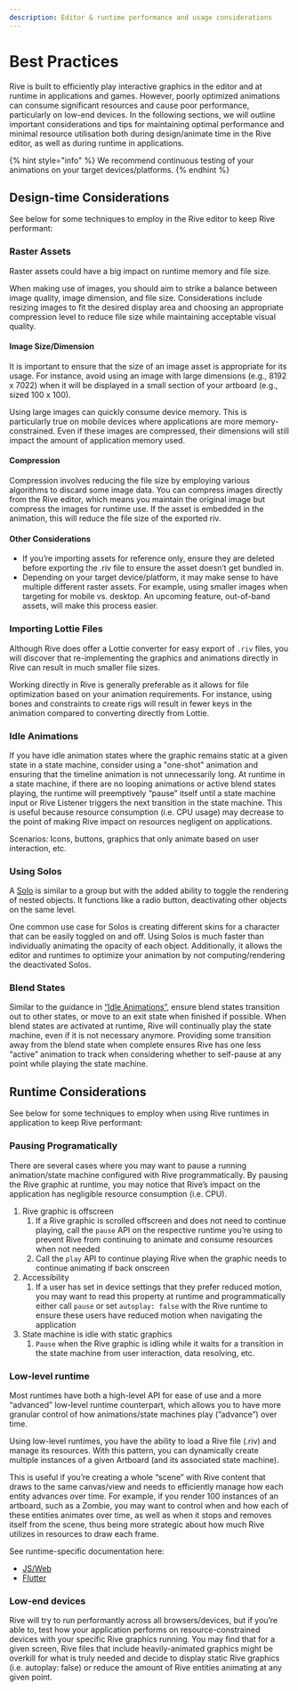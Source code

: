```yaml
---
description: Editor & runtime performance and usage considerations
---
```


# Best Practices

Rive is built to efficiently play interactive graphics in the editor and at runtime in applications and games. However, poorly optimized animations can consume significant resources and cause poor performance, particularly on low-end devices. In the following sections, we will outline important considerations and tips for maintaining optimal performance and minimal resource utilisation both during design/animate time in the Rive editor, as well as during runtime in applications.

{% hint style="info" %}
We recommend continuous testing of your animations on your target devices/platforms.
{% endhint %}

## Design-time Considerations

See below for some techniques to employ in the Rive editor to keep Rive performant:

### Raster Assets

Raster assets could have a big impact on runtime memory and file size.

When making use of images, you should aim to strike a balance between image quality, image dimension, and file size. Considerations include resizing images to fit the desired display area and choosing an appropriate compression level to reduce file size while maintaining acceptable visual quality.

#### Image Size/Dimension

It is important to ensure that the size of an image asset is appropriate for its usage. For instance, avoid using an image with large dimensions (e.g., 8192 x 7022) when it will be displayed in a small section of your artboard (e.g., sized 100 x 100).

Using large images can quickly consume device memory. This is particularly true on mobile devices where applications are more memory-constrained. Even if these images are compressed, their dimensions will still impact the amount of application memory used.

#### Compression

Compression involves reducing the file size by employing various algorithms to discard some image data. You can compress images directly from the Rive editor, which means you maintain the original image but compress the images for runtime use. If the asset is embedded in the animation, this will reduce the file size of the exported riv.

#### Other Considerations

* If you’re importing assets for reference only, ensure they are deleted before exporting the .riv file to ensure the asset doesn’t get bundled in.
* Depending on your target device/platform, it may make sense to have multiple different raster assets. For example, using smaller images when targeting for mobile vs. desktop. An upcoming feature, out-of-band assets, will make this process easier.

### Importing Lottie Files

Although Rive does offer a Lottie converter for easy export of `.riv` files, you will discover that re-implementing the graphics and animations directly in Rive can result in much smaller file sizes.

Working directly in Rive is generally preferable as it allows for file optimization based on your animation requirements. For instance, using bones and constraints to create rigs will result in fewer keys in the animation compared to converting directly from Lottie.

### Idle Animations

If you have idle animation states where the graphic remains static at a given state in a state machine, consider using a "one-shot" animation and ensuring that the timeline animation is not unnecessarily long. At runtime in a state machine, if there are no looping animations or active blend states playing, the runtime will preemptively “pause” itself until a state machine input or Rive Listener triggers the next transition in the state machine. This is useful because resource consumption (i.e. CPU usage) may decrease to the point of making Rive impact on resources negligent on applications.

Scenarios: Icons, buttons, graphics that only animate based on user interaction, etc.

### Using Solos

A [Solo](../editor/manipulating-shapes/solos.md) is similar to a group but with the added ability to toggle the rendering of nested objects. It functions like a radio button, deactivating other objects on the same level.

One common use case for Solos is creating different skins for a character that can be easily toggled on and off. Using Solos is much faster than individually animating the opacity of each object. Additionally, it allows the editor and runtimes to optimize your animation by not computing/rendering the deactivated Solos.

### Blend States

Similar to the guidance in [“Idle Animations”](best-practices.md#idle-animations), ensure blend states transition out to other states, or move to an exit state when finished if possible. When blend states are activated at runtime, Rive will continually play the state machine, even if it is not necessary anymore. Providing some transition away from the blend state when complete ensures Rive has one less “active” animation to track when considering whether to self-pause at any point while playing the state machine.

## Runtime Considerations

See below for some techniques to employ when using Rive runtimes in application to keep Rive performant:

### Pausing Programatically

There are several cases where you may want to pause a running animation/state machine configured with Rive programmatically. By pausing the Rive graphic at runtime, you may notice that Rive’s impact on the application has negligible resource consumption (i.e. CPU).

1. Rive graphic is offscreen
   1. If a Rive graphic is scrolled offscreen and does not need to continue playing, call the `pause` API on the respective runtime you’re using to prevent Rive from continuing to animate and consume resources when not needed
   2. Call the `play` API to continue playing Rive when the graphic needs to continue animating if back onscreen
2. Accessibility
   1. If a user has set in device settings that they prefer reduced motion, you may want to read this property at runtime and programmatically either call `pause` or set `autoplay: false` with the Rive runtime to ensure these users have reduced motion when navigating the application
3. State machine is idle with static graphics
   1. `Pause` when the Rive graphic is idling while it waits for a transition in the state machine from user interaction, data resolving, etc.

### Low-level runtime

Most runtimes have both a high-level API for ease of use and a more “advanced” low-level runtime counterpart, which allows you to have more granular control of how animations/state machines play (”advance”) over time.

Using low-level runtimes, you have the ability to load a Rive file (.riv) and manage its resources. With this pattern, you can dynamically create multiple instances of a given Artboard (and its associated state machine).

This is useful if you’re creating a whole “scene” with Rive content that draws to the same canvas/view and needs to efficiently manage how each entity advances over time. For example, if you render 100 instances of an artboard, such as a Zombie, you may want to control when and how each of these entities animates over time, as well as when it stops and removes itself from the scene, thus being more strategic about how much Rive utilizes in resources to draw each frame.

See runtime-specific documentation here:

* [JS/Web](../runtimes/overview/web-js/low-level-api-usage.md)
* [Flutter](https://help.rive.app/runtimes/overview/flutter/custom-painter)

### Low-end devices

Rive will try to run performantly across all browsers/devices, but if you’re able to, test how your application performs on resource-constrained devices with your specific Rive graphics running. You may find that for a given screen, Rive files that include heavily-animated graphics might be overkill for what is truly needed and decide to display static Rive graphics (i.e. autoplay: false) or reduce the amount of Rive entities animating at any given point.
